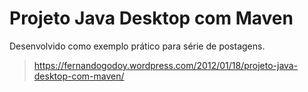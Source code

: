 # Projeto Java Desktop com Maven

Desenvolvido como exemplo prático para série de postagens.

 > https://fernandogodoy.wordpress.com/2012/01/18/projeto-java-desktop-com-maven/
